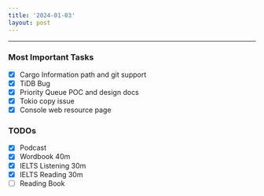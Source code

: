 ```yaml
---
title: '2024-01-03'
layout: post
---
```


---

### Most Important Tasks

- [x] Cargo Information path and git support
- [x] TiDB Bug
- [x] Priority Queue POC and design docs
- [x] Tokio copy issue
- [x] Console web resource page

### TODOs

- [x] Podcast
- [x] Wordbook 40m
- [x] IELTS Listening 30m
- [x] IELTS Reading 30m
- [ ] Reading Book
